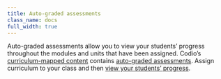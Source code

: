 ```yaml
---
title: Auto-graded assessments
class_name: docs
full_width: true
---
```


Auto-graded assessments allow you to view your students’ progress throughout the modules and units that have been assigned. 
Codio’s [curriculum-mapped content](/docs/account/content/courses/recommended) contains [auto-graded assessments](/docs/account/content/authoring/create/assessments). 
Assign curriculum to your class and then [view your students’ progress](/docs/teacher/assess/progress).
